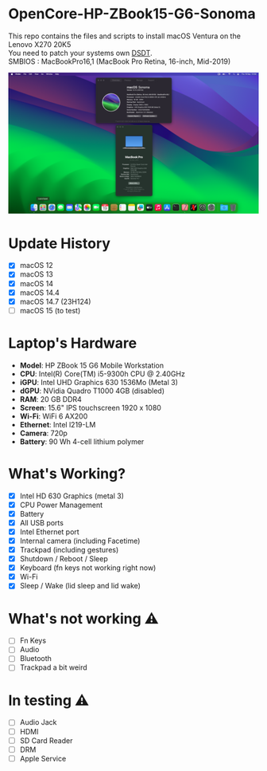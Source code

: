 # OpenCore-HP-ZBook15-G6-Sonoma
This repo contains the files and scripts to install macOS Ventura on the Lenovo X270 20K5  
You need to patch your systems own [DSDT](https://dortania.github.io/Getting-Started-With-ACPI/ssdt-methods/ssdt-methods.html).  
SMBIOS : MacBookPro16,1 (MacBook Pro Retina, 16-inch, Mid-2019)  

![Sonoma](Sonoma.png)

# Update History
- [x] macOS 12
- [x] macOS 13
- [x] macOS 14
- [x] macOS 14.4
- [x] macOS 14.7 (23H124)
- [ ] macOS 15 (to test)

# Laptop's Hardware
- <b>Model</b>: HP ZBook 15 G6 Mobile Workstation
- <b>CPU</b>: Intel(R) Core(TM) i5-9300h CPU @ 2.40GHz
- <b>iGPU</b>: Intel UHD Graphics 630 1536Mo (Metal 3)
- <b>dGPU</b>: NVidia Quadro T1000 4GB (disabled)
- <b>RAM</b>: 20 GB DDR4
- <b>Screen</b>: 15.6" IPS touchscreen 1920 x 1080
- <b>Wi-Fi</b>: WiFi 6 AX200
- <b>Ethernet</b>: Intel l219-LM
- <b>Camera</b>: 720p
- <b>Battery</b>: 90 Wh	4-cell lithium polymer

# What's Working?
- [x] Intel HD 630 Graphics (metal 3)
- [x] CPU Power Management
- [x] Battery
- [x] All USB ports
- [x] Intel Ethernet port
- [x] Internal camera (including Facetime)
- [x] Trackpad (including gestures)
- [x] Shutdown / Reboot / Sleep
- [x] Keyboard (fn keys not working right now)
- [x] Wi-Fi
- [x] Sleep / Wake (lid sleep and lid wake)

# What's not working ⚠️
- [ ] Fn Keys
- [ ] Audio
- [ ] Bluetooth
- [ ] Trackpad a bit weird

# In testing ⚠️
- [ ] Audio Jack
- [ ] HDMI
- [ ] SD Card Reader
- [ ] DRM
- [ ] Apple Service
